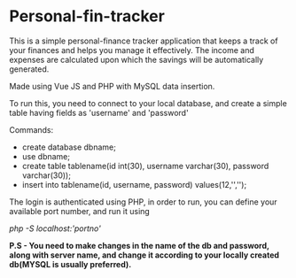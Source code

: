 # Personal-fin-tracker

<p>This is a simple personal-finance tracker application that keeps a track of your finances and helps you manage it effectively. The income and expenses are calculated upon which the savings will be automatically generated.</p>
<p>Made using Vue JS and PHP with MySQL data insertion.</p>

To run this, you need to connect to your local database, and create a simple table having fields as 'username' and 'password'

Commands:
<ul>
  <li>create database dbname;</li>
  <li>use dbname;</li>
  <li>create table tablename(id int(30), username varchar(30), password varchar(30));</li>
  <li>insert into tablename(id, username, password) values(12,'','');</li>
</ul>

The login is authenticated using PHP, in order to run, you can define your available port number, and run it using

<em>php -S localhost:'portno'</em>

<strong>P.S - You need to make changes in the name of the db and password, along with server name, and change it according to your locally created db(MYSQL is usually preferred).</strong>
